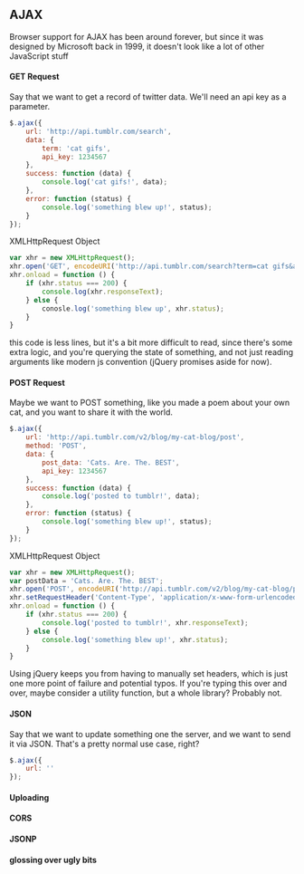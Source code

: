 ## AJAX

Browser support for AJAX has been around forever, but since it was designed by Microsoft back in 1999, it doesn't look like a lot of other JavaScript stuff

#### GET Request

Say that we want to get a record of twitter data. We'll need an api key as a parameter.

```javascript
$.ajax({
    url: 'http://api.tumblr.com/search',
    data: {
        term: 'cat gifs',
        api_key: 1234567
    },
    success: function (data) {
        console.log('cat gifs!', data);
    },
    error: function (status) {
        console.log('something blew up!', status);
    }
});
```

XMLHttpRequest Object

```javascript
var xhr = new XMLHttpRequest();
xhr.open('GET', encodeURI('http://api.tumblr.com/search?term=cat gifs&api_key=1234567'));
xhr.onload = function () {
    if (xhr.status === 200) {
        console.log(xhr.responseText);
    } else {
        conosle.log('something blew up', xhr.status);
    }
}
```

this code is less lines, but it's a bit more difficult to read, since there's some extra logic, and you're querying the state of something, and not just reading arguments like modern js convention (jQuery promises aside for now).

#### POST Request

Maybe we want to POST something, like you made a poem about your own cat, and you want to share it with the world.

```javascript
$.ajax({
    url: 'http://api.tumblr.com/v2/blog/my-cat-blog/post',
    method: 'POST',
    data: {
        post_data: 'Cats. Are. The. BEST',
        api_key: 1234567
    },
    success: function (data) {
        console.log('posted to tumblr!', data);
    },
    error: function (status) {
        console.log('something blew up!', status);
    }
});
```

XMLHttpRequest Object

```javascript
var xhr = new XMLHttpRequest();
var postData = 'Cats. Are. The. BEST';
xhr.open('POST', encodeURI('http://api.tumblr.com/v2/blog/my-cat-blog/post'));
xhr.setRequestHeader('Content-Type', 'application/x-www-form-urlencoded');
xhr.onload = function () {
    if (xhr.status === 200) {
        console.log('posted to tumblr!', xhr.responseText);
    } else {
        console.log('something blew up!', xhr.status);
    }
}
```
Using jQuery keeps you from having to manually set headers, which is just one more point of failure and potential typos. If you're typing this over and over, maybe consider a utility function, but a whole library? Probably not.

#### JSON

Say that we want to update something one the server, and we want to send it via JSON. That's a pretty normal use case, right?

```javascript
$.ajax({
    url: ''
});
```

#### Uploading

#### CORS

#### JSONP

#### glossing over ugly bits